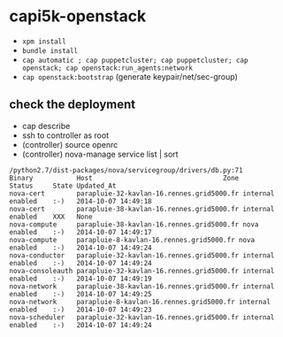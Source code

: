 capi5k-openstack
=================

* ``` xpm install ```
* ``` bundle install ```
* ```cap automatic ; cap puppetcluster; cap puppetcluster; cap openstack; cap openstack:run_agents:network```
* ```cap openstack:bootstrap``` (generate keypair/net/sec-group)


## check the deployment

* cap describe
* ssh to controller as root
* (controller) source openrc
* (controller) nova-manage service list | sort

```
/python2.7/dist-packages/nova/servicegroup/drivers/db.py:71
Binary           Host                                 Zone             Status     State Updated_At
nova-cert        parapluie-32-kavlan-16.rennes.grid5000.fr internal         enabled    :-)   2014-10-07 14:49:18
nova-cert        parapluie-38-kavlan-16.rennes.grid5000.fr internal         enabled    XXX   None
nova-compute     parapluie-38-kavlan-16.rennes.grid5000.fr nova             enabled    :-)   2014-10-07 14:49:17
nova-compute     parapluie-8-kavlan-16.rennes.grid5000.fr nova             enabled    :-)   2014-10-07 14:49:24
nova-conductor   parapluie-32-kavlan-16.rennes.grid5000.fr internal         enabled    :-)   2014-10-07 14:49:24
nova-consoleauth parapluie-32-kavlan-16.rennes.grid5000.fr internal         enabled    :-)   2014-10-07 14:49:19
nova-network     parapluie-38-kavlan-16.rennes.grid5000.fr internal         enabled    :-)   2014-10-07 14:49:25
nova-network     parapluie-8-kavlan-16.rennes.grid5000.fr internal         enabled    :-)   2014-10-07 14:49:23
nova-scheduler   parapluie-32-kavlan-16.rennes.grid5000.fr internal         enabled    :-)   2014-10-07 14:49:24
```
